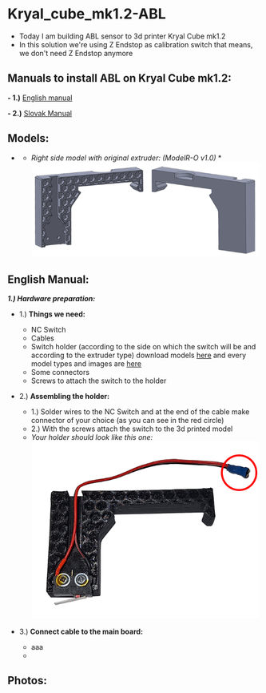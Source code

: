 # Kryal_cube_mk1.2-ABL

+ Today I am building ABL sensor to 3d printer Kryal Cube mk1.2
+ In this solution we're using Z Endstop as calibration switch that means, we don't need Z Endstop anymore

## Manuals to install ABL on Kryal Cube mk1.2:
 
**- 1.)** [English manual](https://github.com/BlackRiverCoder/Kryal_cube_mk1.2-ABL/blob/main/Assests/Manuals/English_manual.txt)

**- 2.)** [Slovak Manual](https://github.com/BlackRiverCoder/Kryal_cube_mk1.2-ABL/blob/main/Assests/Manuals/Slovak_manual.txt)

## Models:

+ * *Right side model with original extruder: (ModelR-O v1.0)* *
![](https://github.com/BlackRiverCoder/Kryal_cube_mk1.2-ABL/blob/main/Assests/Images/ModelR-O%20v1.0.png)

## English Manual:

***1.) Hardware preparation:***
 - 1.) **Things we need:**
    - NC Switch
    - Cables
    - Switch holder (according to the side on which the switch will be and according to the extruder type) download models [here](https://github.com/BlackRiverCoder/Kryal_cube_mk1.2-ABL/tree/main/Assests/Models) and every model types and images are [here](https://github.com/BlackRiverCoder/Kryal_cube_mk1.2-ABL/tree/main?tab=readme-ov-file#models)
    - Some connectors
    - Screws to attach the switch to the holder

 - 2.) **Assembling the holder:**
    - 1.) Solder wires to the NC Switch and at the end of the cable make connector of your choice (as you can see in the red circle)
    - 2.) With the screws attach the switch to the 3d printed model
    - _Your holder should look like this one:_
    ![](https://github.com/BlackRiverCoder/Kryal_cube_mk1.2-ABL/blob/main/Assests/Images/sensor%20with%20holder%20installed.png)

 - 3.) **Connect cable to the main board:**
    - aaa
    - 
     

## Photos:

   


